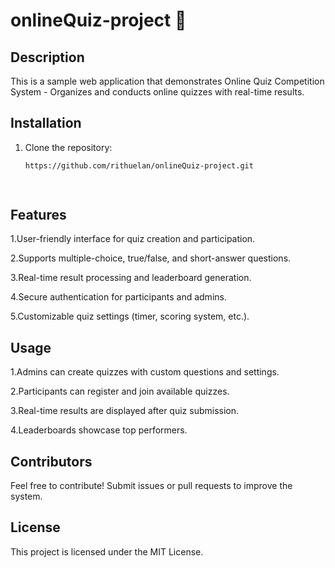# onlineQuiz-project 🚀 

## Description
This is a sample web application that demonstrates Online Quiz Competition System - Organizes and conducts online quizzes with real-time results.


## Installation
1. Clone the repository:
   ```sh
   https://github.com/rithuelan/onlineQuiz-project.git

  

## Features
1.User-friendly interface for quiz creation and participation.

2.Supports multiple-choice, true/false, and short-answer questions.

3.Real-time result processing and leaderboard generation.

4.Secure authentication for participants and admins.

5.Customizable quiz settings (timer, scoring system, etc.).

## Usage
1.Admins can create quizzes with custom questions and settings.

2.Participants can register and join available quizzes.

3.Real-time results are displayed after quiz submission.

4.Leaderboards showcase top performers.
   
## Contributors
Feel free to contribute! Submit issues or pull requests to improve the system.

## License
This project is licensed under the MIT License.
